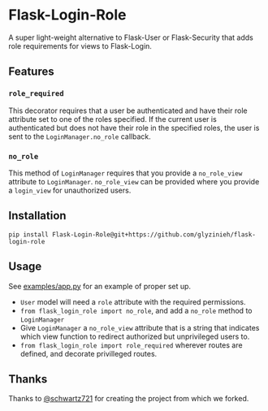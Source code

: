 # Flask-Login-Role

A super light-weight alternative to Flask-User or Flask-Security that adds role requirements for views to Flask-Login.

## Features

### `role_required`

This decorator requires that a user be authenticated and have their role attribute set to one of the roles specified. If the current user is authenticated but does not have their role in the specified roles, the user is sent to the `LoginManager.no_role` callback.

### `no_role`

This method of `LoginManager` requires that you provide a `no_role_view` attribute to `LoginManager`. `no_role_view` can be provided where you provide a `login_view` for unauthorized users.

## Installation

```
pip install Flask-Login-Role@git+https://github.com/glyzinieh/flask-login-role
```

## Usage

See [examples/app.py](examples/app.py) for an example of proper set up.

- `User` model will need a `role` attribute with the required permissions.
- `from flask_login_role import no_role`, and add a `no_role` method to `LoginManager`
- Give `LoginManager` a `no_role_view` attribute that is a string that indicates which view function to redirect authorized but unprivileged users to.
- `from flask_login_role import role_required` wherever routes are defined, and decorate privilleged routes.

## Thanks

Thanks to [@schwartz721](https://github.com/schwartz721/role_required) for creating the project from which we forked.
